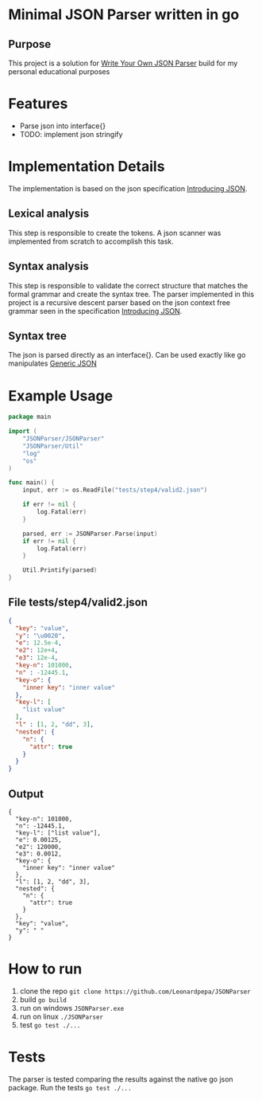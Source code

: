 # Minimal JSON Parser written in go

## Purpose
This project is a solution for [Write Your Own JSON Parser](https://codingchallenges.fyi/challenges/challenge-json-parser)
build for my personal educational purposes

# Features
* Parse json into interface{}
* TODO: implement json stringify

# Implementation Details
The implementation is based on the json specification [Introducing JSON](https://www.json.org/json-en.html).

## Lexical analysis
This step is responsible to create the tokens.
A json scanner was implemented from scratch to accomplish this task.

## Syntax analysis
This step is responsible to validate the correct structure that matches the formal grammar and create the syntax tree.
The parser implemented in this project is a recursive descent parser based on the json context free grammar seen in the specification [Introducing JSON](https://www.json.org/json-en.html).

## Syntax tree 
The json is parsed directly as an interface{}. Can be used exactly like go manipulates [Generic JSON](https://go.dev/blog/json#generic-json-with-interface)

# Example Usage
```go
package main

import (
	"JSONParser/JSONParser"
	"JSONParser/Util"
	"log"
	"os"
)

func main() {
	input, err := os.ReadFile("tests/step4/valid2.json")

	if err != nil {
		log.Fatal(err)
	}

	parsed, err := JSONParser.Parse(input)
	if err != nil {
		log.Fatal(err)
	}

	Util.Printify(parsed)
}
```
## File tests/step4/valid2.json
```json
{
  "key": "value",
  "y": "\u0020",
  "e": 12.5e-4,
  "e2": 12e+4,
  "e3": 12e-4,
  "key-n": 101000,
  "n" : -12445.1,
  "key-o": {
    "inner key": "inner value"
  },
  "key-l": [
    "list value"
  ],
  "l" : [1, 2, "dd", 3],
  "nested": {
    "n": {
      "attr": true
    }
  }
}
```
## Output
```terminal
{
  "key-n": 101000,
  "n": -12445.1,
  "key-l": ["list value"],
  "e": 0.00125,
  "e2": 120000,
  "e3": 0.0012,
  "key-o": {
    "inner key": "inner value"
  },
  "l": [1, 2, "dd", 3],
  "nested": {
    "n": {
      "attr": true
    }
  },
  "key": "value",
  "y": " "
}
```
# How to run
1. clone the repo ```git clone https://github.com/Leonardpepa/JSONParser```
2. build ```go build```
3. run on windows ```JSONParser.exe```
4. run on linux ```./JSONParser```
5. test ```go test ./...```

# Tests
The parser is tested comparing the results against the native go json package.
Run the tests ```go test ./...```